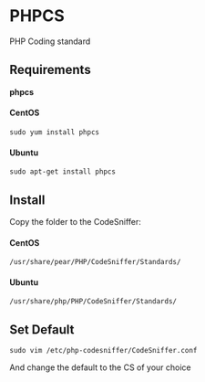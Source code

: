 # PHPCS

PHP Coding standard

## Requirements

**phpcs**


#### CentOS
```
sudo yum install phpcs
```
#### Ubuntu
```
sudo apt-get install phpcs
```

## Install

Copy the folder to the CodeSniffer:

#### CentOS
```
/usr/share/pear/PHP/CodeSniffer/Standards/
```
#### Ubuntu
```
/usr/share/php/PHP/CodeSniffer/Standards/
```

## Set Default

```
sudo vim /etc/php-codesniffer/CodeSniffer.conf
```

And change the default to the CS of your choice

